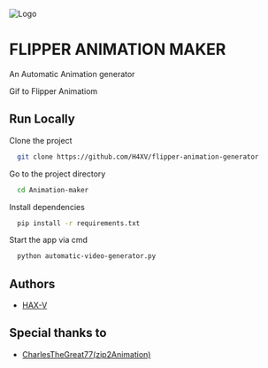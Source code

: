 
![Logo](https://i.ibb.co/RgdXs5p/title.png)


# FLIPPER ANIMATION MAKER

An Automatic Animation generator

Gif to Flipper Animatiom



## Run Locally

Clone the project

```bash
  git clone https://github.com/H4XV/flipper-animation-generator
```

Go to the project directory

```bash
  cd Animation-maker
```

Install dependencies

```bash
  pip install -r requirements.txt
```

Start the app via cmd

```bash
  python automatic-video-generator.py
```


## Authors

- [HAX-V](https://www.github.com/H4XV)


## Special thanks to

 - [CharlesTheGreat77(zip2Animation)](https://github.com/CharlesTheGreat77)



